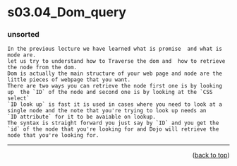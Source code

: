 <a name="topage"></a>

# s03.04_Dom_query

### unsorted
```
In the previous lecture we have learned what is promise  and what is mode are.
let us try to understand how to Traverse the dom and  how to retrieve the node from the dom.
Dom is actually the main structure of your web page and node are the little pieces of webpage that you want.
There are two ways you can retrieve the node first one is by looking up  the `ID` of the node and second one is by looking at the `CSS select` 
`ID look up` is fast it is used in cases where you need to look at a single node and the note that you're trying to look up needs an
`ID attribute` for it to be avaiable on lookup. 
The syntax is straight forward you just say by `ID` and you get the `id` of the node that you're looking for and Dojo will retrieve the node that you're looking for.

```

-----

<p align="right">(<a href="#topage">back to top</a>)</p>
<br/>
<br/>

